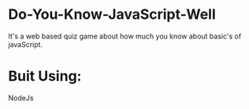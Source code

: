 # Do-You-Know-JavaScript-Well
 
It's a web based quiz game about how much you know about basic's of javaScript. 

# Buit Using: 

NodeJs

